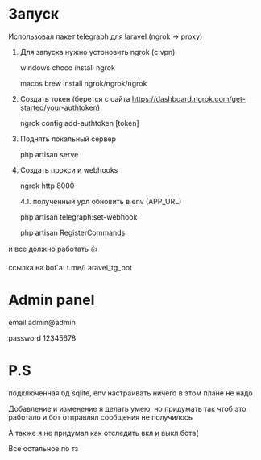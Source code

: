 # Запуск

Использовал пакет telegraph для laravel (ngrok -> proxy)

1. Для запуска нужно устоновить ngrok (с vpn)

    windows choco install ngrok

    macos brew install ngrok/ngrok/ngrok

2. Создать токен (берется с сайта https://dashboard.ngrok.com/get-started/your-authtoken)

    ngrok config add-authtoken [token]

3. Поднять локальный сервер

    php artisan serve

4. Создать прокси и webhooks

    ngrok http 8000

    4.1. полученный урл обновить в env (APP_URL)

    php artisan telegraph:set-webhook

    php artisan RegisterCommands

и все должно работать 👍

ссылка на bot`a: t.me/Laravel_tg_bot

# Admin panel

email admin@admin

password 12345678

# P.S 
подключенная бд sqlite, env настраивать ничего в этом плане не надо 

Добавление и изменение я делать умею, но придумать так чтоб это работало и бот отправлял сообщения не получилось

А также я не придумал как отследить вкл и выкл бота(

Все остальное по тз
